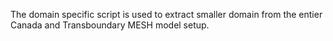 The domain specific script is used to extract smaller domain from the entier Canada and Transboundary MESH model setup.
